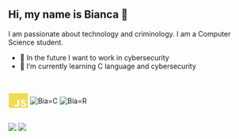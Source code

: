 ## Hi, my name is Bianca 👋

I am passionate about technology and criminology. I am a Computer Science student.

- 🔭 In the future I want to work in cybersecurity
- 🌱 I’m currently learning C language and cybersecurity

##

  <div style="display": inline_block><br> 
   <img align="center" alt="Bia=Js" height="30" width="40" src="https://raw.githubusercontent.com/devicons/devicon/master/icons/javascript/javascript-plain.svg">
   <img align="center" alt="Bia=C" height="30" width="40" src="https://cdn.jsdelivr.net/gh/devicons/devicon@latest/icons/c/c-original.svg">
   <img align="center" alt="Bia=R" height="30" width="40" src="https://cdn.jsdelivr.net/gh/devicons/devicon@latest/icons/r/r-plain.svg">
  </div>

##

  <div>
   <a href="https://www.linkedin.com/in/bianca-barross/" target="_blank"><img src="https://img.shields.io/badge/-LinkedIn-%230077B5?style=for-the-badge&logo=linkedin&logoColor=white" target="_blank"></a>
   <a href="mailto:biancabarrosilva@gmail.com"><img src="https://img.shields.io/badge/Gmail-D14836?style=for-the-badge&logo=gmail&logoColor=white" target="_blank" target="_blank"> </a>
  </div>
